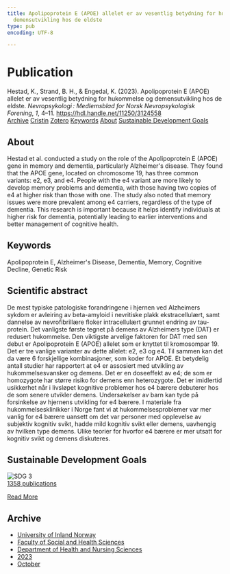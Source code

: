 ```yaml
---
title: Apolipoprotein E (APOE) allelet er av vesentlig betydning for hukommelse og
  demensutvikling hos de eldste
type: pub
encoding: UTF-8

---
```

<h1>Publication</h1>
<article id="csl-bib-container-D4S6A5DA" class="csl-bib-container">
  <div class="csl-bib-body"> <div class="csl-entry">Hestad, K., Strand, B. H., &#38; Engedal, K. (2023). Apolipoprotein E (APOE) allelet er av vesentlig betydning for hukommelse og demensutvikling hos de eldste. <i>Nevropsykologi : Medlemsblad for Norsk Nevropsykologisk Forening</i>, <i>1</i>, 4–11. <a href="https://hdl.handle.net/11250/3124558">https://hdl.handle.net/11250/3124558</a></div> </div>
  <div class="csl-bib-buttons">
    <a href="#taxonomy-article-D4S6A5DA" alt="archive" class="csl-bib-button">Archive</a>
    <a href="https://app.cristin.no/results/show.jsf?id=2190510" alt="Cristin" class="csl-bib-button">Cristin</a>
    <a href="http://zotero.org/groups/5881554/items/D4S6A5DA" alt="Zotero" class="csl-bib-button">Zotero</a>
    <a href="#keywords-article-D4S6A5DA" alt="keywords" class="csl-bib-button">Keywords</a>
    <a href="#about-article-D4S6A5DA" alt="about_pub" class="csl-bib-button">About</a>
    <a href="#sdg-article-D4S6A5DA" alt="sdg" class="csl-bib-button">Sustainable Development Goals</a>
  </div>
  <div id="csl-bib-meta-container-D4S6A5DA"></div>
</article>
<div id="csl-bib-meta-D4S6A5DA" class="csl-bib-meta">
  <article id="about-article-D4S6A5DA" class="about_pub-article">
    <h1>About</h1>
    Hestad et al. conducted a study on the role of the Apolipoprotein E (APOE) gene in memory and dementia, particularly Alzheimer's disease. They found that the APOE gene, located on chromosome 19, has three common variants: e2, e3, and e4. People with the e4 variant are more likely to develop memory problems and dementia, with those having two copies of e4 at higher risk than those with one. The study also noted that memory issues were more prevalent among e4 carriers, regardless of the type of dementia. This research is important because it helps identify individuals at higher risk for dementia, potentially leading to earlier interventions and better management of cognitive health.
  </article>
  <article id="keywords-article-D4S6A5DA" class="keywords-article">
    <h1>Keywords</h1>
    Apolipoprotein E, Alzheimer's Disease, Dementia, Memory, Cognitive Decline, Genetic Risk
  </article>
  <article id="abstract-article-D4S6A5DA" class="abstract-article">
    <h1>Scientific abstract</h1>
    De mest typiske patologiske forandringene i hjernen ved Alzheimers sykdom er avleiring av beta-amyloid i  
nevritiske plakk ekstracellulært, samt dannelse av nevrofibrillære floker intracellulært grunnet endring av tau-protein. Det vanligste første tegnet på demens av Alzheimers type (DAT) er redusert hukommelse. Den viktigste  
arvelige faktoren for DAT med sen debut er Apolipoprotein E (APOE) allelet som er knyttet til kromosompar 19. Det er tre vanlige varianter av dette allelet: e2, e3 og e4. Til sammen kan det da være 6 forskjellige kombinasjoner, som koder for APOE. Et betydelig antall studier har rapportert at e4 er assosiert med utvikling av hukommelsesvansker og demens. Det er en doseeffekt av e4; de som er homozygote har større risiko for demens enn heterozygote. Det er imidlertid usikkerhet når i livsløpet kognitive problemer hos e4 bærere debuterer hos de som senere utvikler demens. Undersøkelser av barn kan tyde på forsinkelse av hjernens utvikling for e4  
bærere. I materiale fra hukommelsesklinikker i Norge fant vi at hukommelsesproblemer var mer vanlig for e4 bærere uansett om det var personer med opplevelse av subjektiv kognitiv svikt, hadde mild kognitiv svikt eller demens, uavhengig av hvilken type demens. Ulike teorier for hvorfor e4 bærere er mer utsatt for kognitiv svikt og demens diskuteres.
  </article>
  <article id="sdg-article-D4S6A5DA" class="sdg-article">
    <h1>Sustainable Development Goals</h1>
    <div class="sdg-container"><div id="sdg3" class="sdg">
        <img src="{{< params subfolder >}}images/sdg/sdg03_en.png" class="image" alt="SDG 3">
        <div class="sdg-overlay">
          <a href="{{< params subfolder >}}en/archive/?sdg=3#archive" class="sdg-publication-count"><span>1358</span> publications</a>
          <p><a href="https://sdgs.un.org/goals/goal3" class="sdg-read-more">Read More</a></p>
        </div>
      </div></div>
  </article>
  <article id="taxonomy-article-D4S6A5DA" class="taxonomy-article">
    <h1>Archive</h1>
    <ul>
      <li><a href="{{< params subfolder >}}en/archive/?key=3DCRN523">University of Inland Norway</a></li>
      <li><a href="{{< params subfolder >}}en/archive/?key=IDKFS3MX">Faculty of Social and Health Sciences</a></li>
      <li><a href="{{< params subfolder >}}en/archive/?key=GTV4ECMZ">Department of Health and Nursing Sciences</a></li>
      <li><a href="{{< params subfolder >}}en/archive/?key=RX9SDGSP">2023</a></li>
      <li><a href="{{< params subfolder >}}en/archive/?key=LRWFKRQN">October</a></li>
    </ul>
  </article>
</div>
